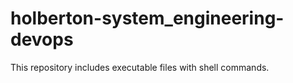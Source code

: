 # holberton-system_engineering-devops 
This repository includes executable files with shell commands.